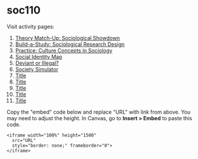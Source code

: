 # soc110
Visit activity pages:

1. [Theory Match-Up: Sociological Showdown](https://kmniman.github.io/soc110/theory.html)
2. [Build-a-Study: Sociological Research Design](https://kmniman.github.io/soc110/research.html)
3. [Practice: Culture Concepts in Sociology](https://kmniman.github.io/soc110/culture.html)
4. [Social Identity Map](https://kmniman.github.io/soc110/identity.html)
5. [Deviant or Illegal?](https://kmniman.github.io/soc110/deviance.html)
6. [Society Simulator](https://kmniman.github.io/soc110/society.html)
7. [Title](https://kmniman.github.io/soc110/URL.html)
8. [Title](https://kmniman.github.io/soc110/URL.html)
9. [Title](https://kmniman.github.io/soc110/URL.html)
10. [Title](https://kmniman.github.io/soc110/URL.html)
11. [Title](https://kmniman.github.io/soc110/URL.html)


Copy the "embed" code below and replace "URL" with link from above. You may need to adjust the height. In Canvas, go to **Insert > Embed** to paste this code.
```
<iframe width="100%" height="1500"
  src="URL"
  style="border: none;" frameborder="0">
</iframe>
```

